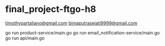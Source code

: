 # final_project-ftgo-h8

timothypartaliano@gmail.com
bimaputrasejati9999@gmail.com

go run product-service/main.go
go run email_notification-service/main.go
go run api/main.go
